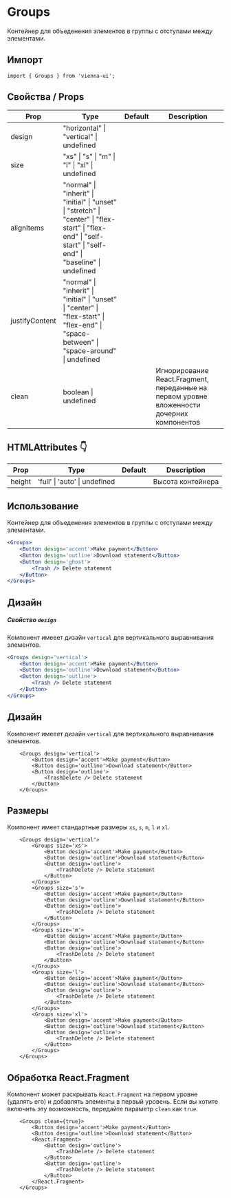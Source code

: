 # Groups

Контейнер для объеденения элементов в группы с отступами между элементами.

## Импорт

```
import { Groups } from 'vienna-ui';
```

## Свойства / Props

| Prop | Type | Default | Description |
| --- | --- | --- | --- |
| design | "horizontal" \| "vertical" \| undefined |  |
| size | "xs" \| "s" \| "m" \| "l" \| "xl" \| undefined |  |
| alignItems | "normal" \| "inherit" \| "initial" \| "unset" \| "stretch" \| "center" \| "flex-start" \| "flex-end" \| "self-start" \| "self-end" \| "baseline" \| undefined |  |
| justifyContent | "normal" \| "inherit" \| "initial" \| "unset" \| "center" \| "flex-start" \| "flex-end" \| "space-between" \| "space-around" \| undefined | |
| clean | boolean \| undefined |  | Игнорирование React.Fragment, переданные на первом уровне вложенности дочерних компонентов |

## HTMLAttributes 👇

| Prop | Type | Default | Description |
| --- | --- | --- | --- |
| height | 'full' \| 'auto' \| undefined | | Высота контейнера |

## Использование

Контейнер для объеденения элементов в группы с отступами между элементами.

```jsx
<Groups>
    <Button design='accent'>Make payment</Button>
    <Button design='outline'>Download statement</Button>
    <Button design='ghost'>
        <Trash /> Delete statement
    </Button>
</Groups>
```

## Дизайн

##### Свойство `design`

Компонент имееет дизайн `vertical` для вертикального выравнивания элементов.

```jsx
<Groups design='vertical'>
    <Button design='accent'>Make payment</Button>
    <Button design='outline'>Download statement</Button>
    <Button design='outline'>
        <Trash /> Delete statement
    </Button>
</Groups>
```

## Дизайн

Компонент имееет дизайн `vertical` для вертикального выравнивания элементов.

```
    <Groups design='vertical'>
        <Button design='accent'>Make payment</Button>
        <Button design='outline'>Download statement</Button>
        <Button design='outline'>
            <TrashDelete /> Delete statement
        </Button>
    </Groups>
```

## Размеры

Компонент имеет стандартные размеры `xs`, `s`, `m`, `l` и `xl`.

```
    <Groups design='vertical'>
        <Groups size='xs'>
            <Button design='accent'>Make payment</Button>
            <Button design='outline'>Download statement</Button>
            <Button design='outline'>
                <TrashDelete /> Delete statement
            </Button>
        </Groups>
        <Groups size='s'>
            <Button design='accent'>Make payment</Button>
            <Button design='outline'>Download statement</Button>
            <Button design='outline'>
                <TrashDelete /> Delete statement
            </Button>
        </Groups>
        <Groups size='m'>
            <Button design='accent'>Make payment</Button>
            <Button design='outline'>Download statement</Button>
            <Button design='outline'>
                <TrashDelete /> Delete statement
            </Button>
        </Groups>
        <Groups size='l'>
            <Button design='accent'>Make payment</Button>
            <Button design='outline'>Download statement</Button>
            <Button design='outline'>
                <TrashDelete /> Delete statement
            </Button>
        </Groups>
        <Groups size='xl'>
            <Button design='accent'>Make payment</Button>
            <Button design='outline'>Download statement</Button>
            <Button design='outline'>
                <TrashDelete /> Delete statement
            </Button>
        </Groups>
    </Groups>
```

## Обработка React.Fragment

Компонент может раскрывать `React.Fragment` на первом уровне (удалять его) и добавлять элементы в первый уровень. Если вы хотите включить эту возможность, передайте параметр `clean` как `true`.

```
    <Groups clean={true}>
        <Button design='accent'>Make payment</Button>
        <Button design='outline'>Download statement</Button>
        <React.Fragment>
            <Button design='outline'>
                <TrashDelete /> Delete statement
            </Button>
            <Button design='outline'>
                <TrashDelete /> Delete statement
            </Button>
        </React.Fragment>
    </Groups>
```